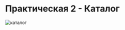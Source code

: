 # Практическая 2 - Каталог

![каталог](https://github.com/user-attachments/assets/0fe02283-0cda-4ccc-aed5-26cdf9a4dfeb)
